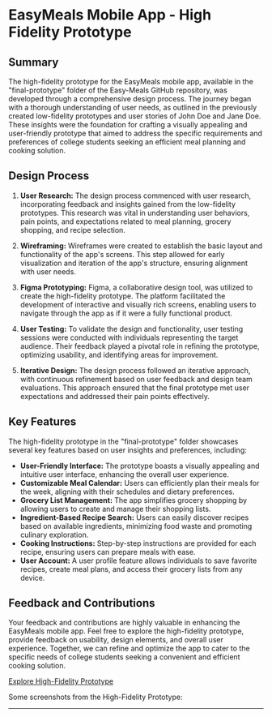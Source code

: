 # EasyMeals Mobile App - High Fidelity Prototype

## Summary

The high-fidelity prototype for the EasyMeals mobile app, available in the "final-prototype" folder of the Easy-Meals GitHub repository, was developed through a comprehensive design process. The journey began with a thorough understanding of user needs, as outlined in the previously created low-fidelity prototypes and user stories of John Doe and Jane Doe. These insights were the foundation for crafting a visually appealing and user-friendly prototype that aimed to address the specific requirements and preferences of college students seeking an efficient meal planning and cooking solution.

## Design Process

1. **User Research:** The design process commenced with user research, incorporating feedback and insights gained from the low-fidelity prototypes. This research was vital in understanding user behaviors, pain points, and expectations related to meal planning, grocery shopping, and recipe selection.

2. **Wireframing:** Wireframes were created to establish the basic layout and functionality of the app's screens. This step allowed for early visualization and iteration of the app's structure, ensuring alignment with user needs.

3. **Figma Prototyping:** Figma, a collaborative design tool, was utilized to create the high-fidelity prototype. The platform facilitated the development of interactive and visually rich screens, enabling users to navigate through the app as if it were a fully functional product.

4. **User Testing:** To validate the design and functionality, user testing sessions were conducted with individuals representing the target audience. Their feedback played a pivotal role in refining the prototype, optimizing usability, and identifying areas for improvement.

5. **Iterative Design:** The design process followed an iterative approach, with continuous refinement based on user feedback and design team evaluations. This approach ensured that the final prototype met user expectations and addressed their pain points effectively.

## Key Features

The high-fidelity prototype in the "final-prototype" folder showcases several key features based on user insights and preferences, including:

- **User-Friendly Interface:** The prototype boasts a visually appealing and intuitive user interface, enhancing the overall user experience.
- **Customizable Meal Calendar:** Users can efficiently plan their meals for the week, aligning with their schedules and dietary preferences.
- **Grocery List Management:** The app simplifies grocery shopping by allowing users to create and manage their shopping lists.
- **Ingredient-Based Recipe Search:** Users can easily discover recipes based on available ingredients, minimizing food waste and promoting culinary exploration.
- **Cooking Instructions:** Step-by-step instructions are provided for each recipe, ensuring users can prepare meals with ease.
- **User Account:** A user profile feature allows individuals to save favorite recipes, create meal plans, and access their grocery lists from any device.

## Feedback and Contributions

Your feedback and contributions are highly valuable in enhancing the EasyMeals mobile app. Feel free to explore the high-fidelity prototype, provide feedback on usability, design elements, and overall user experience. Together, we can refine and optimize the app to cater to the specific needs of college students seeking a convenient and efficient cooking solution.

[Explore High-Fidelity Prototype](https://www.figma.com/proto/d3grPInkYXJZabTRPOidNp/Individual-Assignment-2?node-id=6-1162&starting-point-node-id=6%3A1162&mode=design&t=m1j8zA6oGlhjS1NE-1)

Some screenshots from the High-Fidelity Prototype:

---
